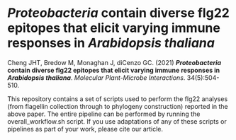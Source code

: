 # *Proteobacteria* contain diverse flg22 epitopes that elicit varying immune responses in *Arabidopsis thaliana*

Cheng JHT, Bredow M, Monaghan J, diCenzo GC. (2021) ***Proteobacteria* contain diverse flg22 epitopes that elicit varying immune responses in *Arabidopsis thaliana***. *Molecular Plant-Microbe Interactions*. 34(5):504-510.

This repository contains a set of scripts used to perform the flg22 analyses (from flagellin collection through to phylogeny construction) reported in the above paper. The entire pipeline can be performed by running the overall_workflow.sh script. If you use adaptations of any of these scripts or pipelines as part of your work, please cite our article.
